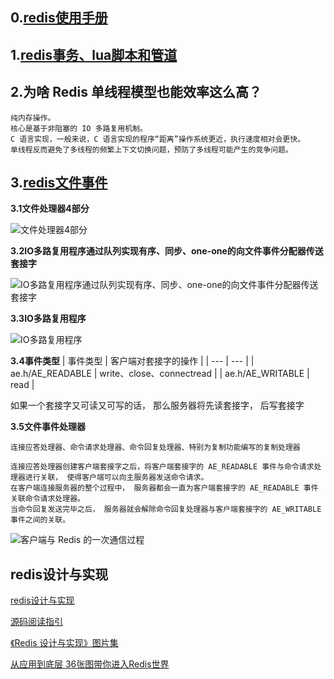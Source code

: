## 0.[redis使用手册](http://redisdoc.com/index.html)

## 1.[redis事务、lua脚本和管道](https://blog.csdn.net/fangjian1204/article/details/50585080)

## 2.为啥 Redis 单线程模型也能效率这么高？
```
纯内存操作。
核心是基于非阻塞的 IO 多路复用机制。
C 语言实现，一般来说，C 语言实现的程序“距离”操作系统更近，执行速度相对会更快。
单线程反而避免了多线程的频繁上下文切换问题，预防了多线程可能产生的竞争问题。
```
## 3.[redis文件事件](http://redisbook.com/preview/event/file_event.html)

**3.1文件处理器4部分**

![文件处理器4部分](http://redisbook.com/_images/graphviz-f0d024ca2782cbbe20e2cd1e52540d92f64b3a37.png)

**3.2IO多路复用程序通过队列实现有序、同步、one-one的向文件事件分配器传送套接字**

![IO多路复用程序通过队列实现有序、同步、one-one的向文件事件分配器传送套接字](http://redisbook.com/_images/graphviz-f4835e5b07c5a6ab04e09dc8d887d62a1854ac94.png)

**3.3IO多路复用程序**

![IO多路复用程序](http://redisbook.com/_images/graphviz-840bfb6ea3cc590829fecd9b9062002d59dbf673.png)

**3.4事件类型**
| 事件类型 | 客户端对套接字的操作 |
| --- | --- |
| ae.h/AE_READABLE | write、close、connectread |
| ae.h/AE_WRITABLE | read |

如果一个套接字又可读又可写的话， 那么服务器将先读套接字， 后写套接字

**3.5文件事件处理器**
```
连接应答处理器、命令请求处理器、命令回复处理器、特别为复制功能编写的复制处理器

连接应答处理器创建客户端套接字之后，将客户端套接字的 AE_READABLE 事件与命令请求处理器进行关联， 使得客户端可以向主服务器发送命令请求。
在客户端连接服务器的整个过程中， 服务器都会一直为客户端套接字的 AE_READABLE 事件关联命令请求处理器。
当命令回复发送完毕之后， 服务器就会解除命令回复处理器与客户端套接字的 AE_WRITABLE 事件之间的关联。
```
![客户端与 Redis 的一次通信过程](https://doocs.gitee.io/advanced-java/docs/high-concurrency/images/redis-single-thread-model.png)

## redis设计与实现
[redis设计与实现](http://redisbook.com/)

[源码阅读指引](https://github.com/huangz1990/redis-3.0-annotated)

[《Redis 设计与实现》图片集](http://1e-gallery.redisbook.com/)

[从应用到底层 36张图带你进入Redis世界](https://juejin.cn/post/6906680666214105102?utm_source=gold_browser_extension)
